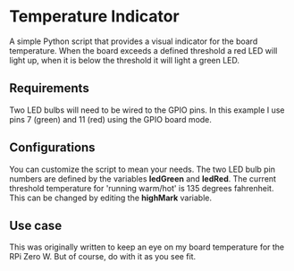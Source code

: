 # Temperature Indicator
A simple Python script that provides a visual indicator for the board temperature. When the board exceeds a defined threshold a red LED will light up, when it is below the threshold it will light a green LED.

## Requirements
Two LED bulbs will need to be wired to the GPIO pins. In this example I use pins 7 (green) and 11 (red) using the GPIO board mode.

## Configurations
You can customize the script to mean your needs. The two LED bulb pin numbers are defined by the variables **ledGreen** and **ledRed**.
The current threshold temperature for 'running warm/hot' is 135 degrees fahrenheit. This can be changed by editing the **highMark** variable.

## Use case
This was originally written to keep an eye on my board temperature for the RPi Zero W. But of course, do with it as you see fit.
